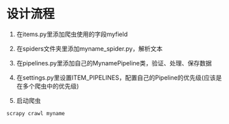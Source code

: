 # 设计流程

1. 在items.py里添加爬虫使用的字段myfield

2. 在spiders文件夹里添加myname_spider.py，解析文本

3. 在pipelines.py里添加自己的MynamePipeline类，验证、处理、保存数据

4. 在settings.py里设置ITEM_PIPELINES，配置自己的Pipeline的优先级(应该是在多个爬虫中的优先级)

5. 启动爬虫

```bash
scrapy crawl myname
```
